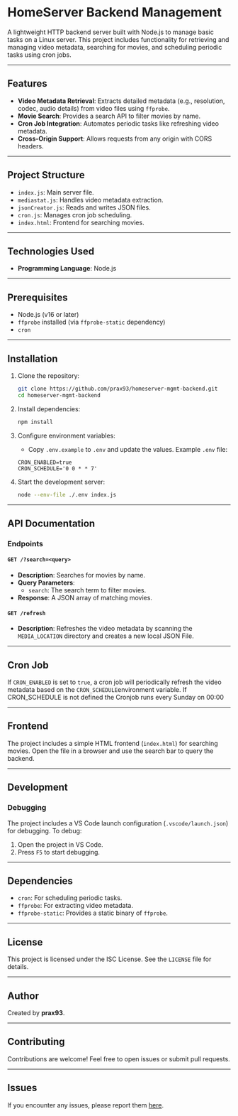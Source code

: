 # HomeServer Backend Management

A lightweight HTTP backend server built with Node.js to manage basic tasks on a Linux server. This project includes functionality for retrieving and managing video metadata, searching for movies, and scheduling periodic tasks using cron jobs.

---

## Features

- **Video Metadata Retrieval**: Extracts detailed metadata (e.g., resolution, codec, audio details) from video files using `ffprobe`.
- **Movie Search**: Provides a search API to filter movies by name.
- **Cron Job Integration**: Automates periodic tasks like refreshing video metadata.
- **Cross-Origin Support**: Allows requests from any origin with CORS headers.

---

## Project Structure

- `index.js`: Main server file.
- `mediastat.js`: Handles video metadata extraction.
- `jsonCreator.js`: Reads and writes JSON files.
- `cron.js`: Manages cron job scheduling.
- `index.html`: Frontend for searching movies.

---

## Technologies Used
- **Programming Language**: Node.js
---

## Prerequisites

- Node.js (v16 or later)
- `ffprobe` installed (via `ffprobe-static` dependency)
- `cron`

---

## Installation

1. Clone the repository:
    ```bash
    git clone https://github.com/prax93/homeserver-mgmt-backend.git
    cd homeserver-mgmt-backend
    ```

2. Install dependencies:
    ```bash
    npm install
    ```

3. Configure environment variables:
    - Copy `.env.example` to `.env` and update the values.
    Example `.env` file:
    ```plaintext
    CRON_ENABLED=true
    CRON_SCHEDULE='0 0 * * 7'
    ```

4. Start the development server:
    ```bash
    node --env-file ./.env index.js
    ```

---

## API Documentation

### Endpoints

#### `GET /?search=<query>`
- **Description**: Searches for movies by name.
- **Query Parameters**:
  - `search`: The search term to filter movies.
- **Response**: A JSON array of matching movies.

#### `GET /refresh`
- **Description**: Refreshes the video metadata by scanning the `MEDIA_LOCATION` directory and creates a new local JSON File.

---

## Cron Job

If `CRON_ENABLED` is set to `true`, a cron job will periodically refresh the video metadata based on the `CRON_SCHEDULE`environment variable.
If CRON_SCHEDULE is not defined the Cronjob runs every Sunday on 00:00

---

## Frontend

The project includes a simple HTML frontend (`index.html`) for searching movies. Open the file in a browser and use the search bar to query the backend.

---

## Development

### Debugging

The project includes a VS Code launch configuration (`.vscode/launch.json`) for debugging. To debug:

1. Open the project in VS Code.
2. Press `F5` to start debugging.

---

## Dependencies

- `cron`: For scheduling periodic tasks.
- `ffprobe`: For extracting video metadata.
- `ffprobe-static`: Provides a static binary of `ffprobe`.

---

## License

This project is licensed under the ISC License. See the `LICENSE` file for details.

---

## Author

Created by **prax93**.

---

## Contributing

Contributions are welcome! Feel free to open issues or submit pull requests.

---

## Issues

If you encounter any issues, please report them [here](https://github.com/prax93/homeserver-mgmt-backend/issues).